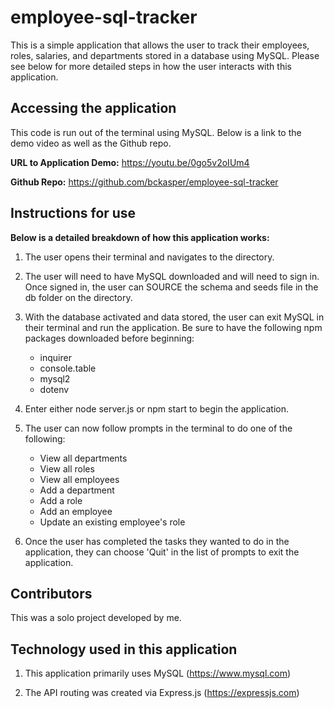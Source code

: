 # employee-sql-tracker

This is a simple application that allows the user to track their employees, roles, salaries, and departments stored in a database using MySQL. Please see below for more detailed steps in how the user interacts with this application.


## Accessing the application
This code is run out of the terminal using MySQL. Below is a link to the demo video as well as the Github repo.

**URL to Application Demo:**  https://youtu.be/0go5v2oIUm4

**Github Repo:** https://github.com/bckasper/employee-sql-tracker


## Instructions for use
**Below is a detailed breakdown of how this application works:**

1. The user opens their terminal and navigates to the directory.

2. The user will need to have MySQL downloaded and will need to sign in. Once signed in, the user can SOURCE the schema and seeds file in the db folder on the directory.

3. With the database activated and data stored, the user can exit MySQL in their terminal and run the application. Be sure to have the following npm packages downloaded before beginning:
    - inquirer
    - console.table
    - mysql2
    - dotenv

4. Enter either node server.js or npm start to begin the application.

5. The user can now follow prompts in the terminal to do one of the following:
    - View all departments
    - View all roles
    - View all employees
    - Add a department
    - Add a role
    - Add an employee
    - Update an existing employee's role

6. Once the user has completed the tasks they wanted to do in the application, they can choose 'Quit' in the list of prompts to exit the application.


## Contributors
This was a solo project developed by me.


## Technology used in this application
1. This application primarily uses MySQL (https://www.mysql.com)

2. The API routing was created via Express.js (https://expressjs.com)